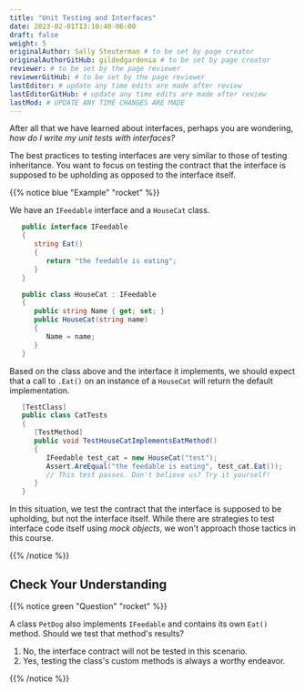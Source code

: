```yaml
---
title: "Unit Testing and Interfaces"
date: 2023-02-01T13:10:40-06:00
draft: false
weight: 5
originalAuthor: Sally Steuterman # to be set by page creator
originalAuthorGitHub: gildedgardenia # to be set by page creator
reviewer: # to be set by the page reviewer
reviewerGitHub: # to be set by the page reviewer
lastEditor: # update any time edits are made after review
lastEditorGitHub: # update any time edits are made after review
lastMod: # UPDATE ANY TIME CHANGES ARE MADE
---
```


After all that we have learned about interfaces, perhaps you are wondering, *how do I write my unit tests with interfaces?*

<!-- TODO: Add link back to testing inheritance -->

The best practices to testing interfaces are very similar to those of testing inheritance. You want to focus on testing the contract 
that the interface is supposed to be upholding as opposed to the interface itself.

{{% notice blue "Example" "rocket" %}}

   We have an `IFeedable` interface and a `HouseCat` class.

   ```csharp {linenos=table}
      public interface IFeedable
      {
         string Eat()
         {
            return "the feedable is eating";
         }
      }

      public class HouseCat : IFeedable
      {
         public string Name { get; set; }
         public HouseCat(string name)
         {
            Name = name;
         }
      }
   ```

   Based on the class above and the interface it implements, we should expect that a call to `.Eat()` on an instance of 
   a `HouseCat` will return the default implementation.

   ```csharp {linenos = table}
      [TestClass]
      public class CatTests
      {
         [TestMethod]
         public void TestHouseCatImplementsEatMethod()
         {
            IFeedable test_cat = new HouseCat("test");
            Assert.AreEqual("the feedable is eating", test_cat.Eat()); 
            // This test passes. Don't believe us? Try it yourself!
         }
      }
   ```

   In this situation, we test the contract that the interface is supposed to be upholding, but not the interface itself.
   While there are strategies to test interface code itself using *mock objects*, we won't approach those tactics in this course. 

{{% /notice %}}

## Check Your Understanding

{{% notice green "Question" "rocket" %}}

   A class ``PetDog`` also implements ``IFeedable`` and contains its own ``Eat()`` method. Should we test that method's results?

   1. No, the interface contract will not be tested in this scenario.
   1. Yes, testing the class's custom methods is always a worthy endeavor.

{{% /notice %}}
   
<!-- b, testing the class's custom methods is always a worthy endeavor. -->